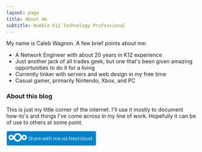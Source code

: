 ```yaml
---
layout: page
title: About me
subtitle: Humble K12 Technology Professional
---
```


My name is Caleb Wagnon. A few brief points about me:

- A Network Engineer with about 20 years in K12 experience
- Just another jack of all trades geek, but one that's been given amazing opportunities to do it for a living
- Currently tinker with servers and web design in my free time
- Casual gamer, primarily Nintendo, Xbox, and PC  


### About this blog

This is just my little corner of the internet. I'll use it mostly to document how-to's and things I've come 
across in my line of work. Hopefully it can be of use to others at some point.

[![Share with me via Nextcloud](/img/nextcloudshare.png)](https://nextcloud.com/federation#caleb@cloud.digitaldynamic.org)
